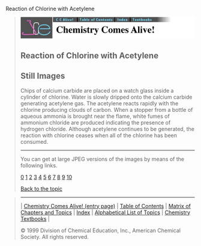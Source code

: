 





 Reaction of Chlorine with Acetylene
 



> ![Chemistry Comes Alive!](ccahead.gif)
> 
> 
> 
> 
> 
> 
> 
> 
> 
> ## Reaction of Chlorine with Acetylene
> 
> 
> 
> 
> ## Still Images
> 
> 
> 
> 
> 
> 
> 
> 
> 
>  Chips of calcium carbide are placed on a watch glass inside a cylinder of chlorine. 
Water is slowly dripped onto the calcium carbide generating acetylene gas. 
The acetylene reacts rapidly with the chlorine producing clouds of carbon. 
When a stopper from a bottle of aqueous ammonia is brought near the flame, white fumes of ammonium chloride are produced indicating the presence of hydrogen chloride. Although acetylene continues to be generated, the reaction with chlorine ceases when all of the chlorine has been consumed.
>  
> 
> 
> 
> ---
> 
> 
> 
> 
> 
>  You can get at large JPEG versions of the images by means of the following links.
>    
> 
> 
> [0](../../STILLS/CLACET/CLACET/64JPG48/0.JPG) 
> [1](../../STILLS/CLACET/CLACET/64JPG48/1.JPG) 
> [2](../../STILLS/CLACET/CLACET/64JPG48/2.JPG) 
> [3](../../STILLS/CLACET/CLACET/64JPG48/3.JPG) 
> [4](../../STILLS/CLACET/CLACET/64JPG48/4.JPG) 
> [5](../../STILLS/CLACET/CLACET/64JPG48/5.JPG) 
> [6](../../STILLS/CLACET/CLACET/64JPG48/6.JPG) 
> [7](../../STILLS/CLACET/CLACET/64JPG48/7.JPG) 
> [8](../../STILLS/CLACET/CLACET/64JPG48/8.JPG) 
> [9](../../STILLS/CLACET/CLACET/64JPG48/9.JPG) 
> [10](../../STILLS/CLACET/CLACET/64JPG48/10.JPG) 
> 
> 
> 
> 
> [Back to the topic](../../MAIN/CLACET/PAGE1.HTM)



> ---
> 
> 
>  |
>  [Chemistry Comes Alive! (entry page)](../../INDEX.HTM) 
>  |
>  [Table of Contents](../../CONTENTS.HTM) 
>  |
>  [Matrix of Chapters and Topics](../../MATRIX.HTM) 
>  |
>  [Index](../../WORDS.HTM) 
>  |
>  [Alphabetical List of Topics](../../ALPHATOP.HTM) 
>  |
>  [Chemistry Textbooks](../../BOOKS.HTM) 
>  |
>  
>  © 1999 Division of Chemical Education, Inc.,
American Chemical Society. All rights reserved.





